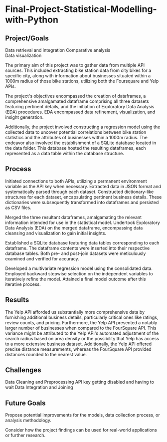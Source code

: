 # Final-Project-Statistical-Modelling-with-Python

## Project/Goals
Data retrieval and integration
Comparative analysis    
Data visualization

The primary aim of this project was to gather data from multiple API sources. This included extracting bike station data from city bikes for a specific city, along with information about businesses situated within a 1000m radius of those bike stations, utilizing both the Foursquare and Yelp APIs. 

The project's objectives encompassed the creation of dataframes, a comprehensive amalgamated dataframe comprising all three datasets featuring pertinent details, and the initiation of Exploratory Data Analysis (EDA) procedures. EDA encompassed data refinement, visualization, and insight generation. 

Additionally, the project involved constructing a regression model using the collected data to uncover potential correlations between bike station statistics and the attributes of businesses within a 1000m radius. The endeavor also involved the establishment of a SQLite database located in the data folder. This database hosted the resulting dataframes, each represented as a data table within the database structure.


## Process
Initiated connections to both APIs, utilizing a permanent environment variable as the API key when necessary. Extracted data in JSON format and systematically parsed through each dataset. Constructed dictionary-like structures for each dataset, encapsulating pertinent business details. These dictionaries were subsequently transformed into dataframes and persisted as CSV files.

Merged the three resultant dataframes, amalgamating the relevant information intended for use in the statistical model. Undertook Exploratory Data Analysis (EDA) on the merged dataframe, encompassing data cleansing and visualization to gain initial insights.

Established a SQLite database featuring data tables corresponding to each dataframe. The dataframe contents were inserted into their respective database tables. Both pre- and post-join datasets were meticulously examined and verified for accuracy.

Developed a multivariate regression model using the consolidated data. Employed backward stepwise selection on the independent variables to iteratively refine the model. Attained a final model outcome after this iterative process.

## Results
The Yelp API afforded us substantially more comprehensive data by furnishing additional business details, particularly critical ones like ratings, review counts, and pricing. Furthermore, the Yelp API presented a notably larger number of businesses when compared to the FourSquare API. This variance might be attributed to the Yelp API's automated adjustment of the search radius based on area density or the possibility that Yelp has access to a more extensive business dataset. Additionally, the Yelp API offered precise distance measurements, whereas the FourSquare API provided distances rounded to the nearest value.

## Challenges 
Data Cleaning and Preprocessing
API key getting disabled and having to wait 
Data Integration and Joining

## Future Goals
Propose potential improvements for the models, data collection process, or analysis methodology.

Consider how the project findings can be used for real-world applications or further research.

